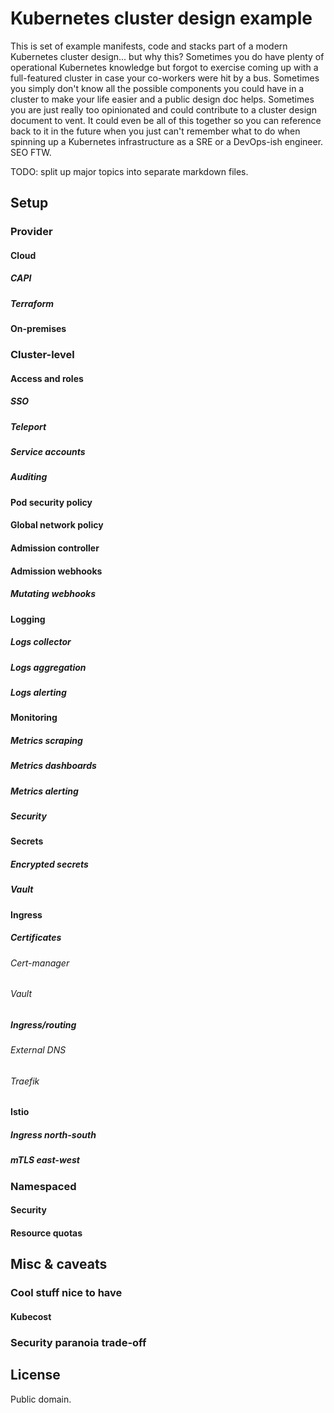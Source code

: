 # Kubernetes cluster design example

This is set of example manifests, code and stacks part of a modern Kubernetes cluster design... but why this? Sometimes you do have plenty of operational Kubernetes knowledge but forgot to exercise coming up with a full-featured cluster in case your co-workers were hit by a bus. Sometimes you simply don't know all the possible components you could have in a cluster to make your life easier and a public design doc helps. Sometimes you are just really too opinionated and could contribute to a cluster design document to vent. It could even be all of this together so you can reference back to it in the future when you just can't remember what to do when spinning up a Kubernetes infrastructure as a SRE or a DevOps-ish engineer. SEO FTW.

TODO: split up major topics into separate markdown files.

## Setup

### Provider

#### Cloud

##### CAPI

##### Terraform

#### On-premises

### Cluster-level

#### Access and roles

##### SSO

##### Teleport

##### Service accounts

##### Auditing

#### Pod security policy

#### Global network policy

#### Admission controller

#### Admission webhooks

##### Mutating webhooks

#### Logging

##### Logs collector

##### Logs aggregation

##### Logs alerting

#### Monitoring

##### Metrics scraping

##### Metrics dashboards

##### Metrics alerting

##### Security

#### Secrets

##### Encrypted secrets

##### Vault

#### Ingress

##### Certificates

###### Cert-manager

###### Vault

##### Ingress/routing

###### External DNS

###### Traefik

#### Istio

##### Ingress north-south

##### mTLS east-west

### Namespaced

#### Security

#### Resource quotas

## Misc & caveats

### Cool stuff nice to have

#### Kubecost

### Security paranoia trade-off

## License

Public domain.
